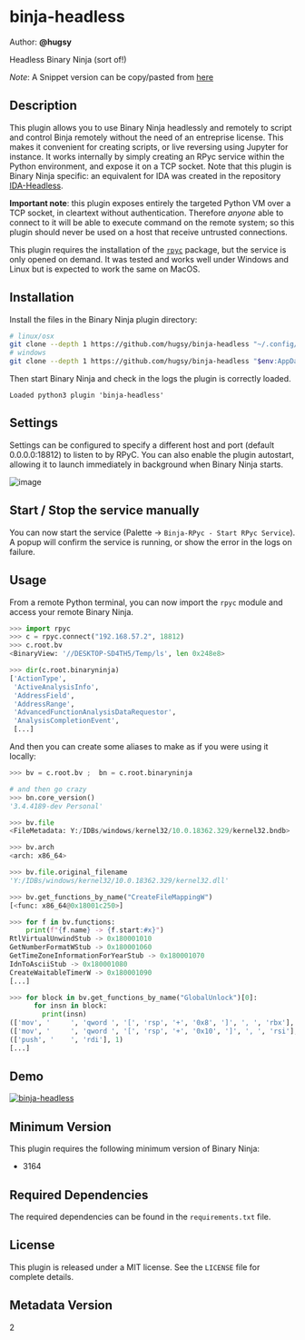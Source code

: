 # binja-headless

Author: **@hugsy**

Headless Binary Ninja (sort of!)

_Note_: A Snippet version can be copy/pasted from [here](https://gist.github.com/hugsy/714e0038d5d0b1deb7fad1907928252f)

## Description

This plugin allows you to use Binary Ninja headlessly and remotely to script and control Binja remotely without the need of an entreprise license. This makes it convenient for creating scripts, or live reversing using Jupyter for instance. It works internally by simply creating an RPyc service within the Python environment, and expose it on a TCP socket. Note that this plugin is Binary Ninja specific: an equivalent for IDA was created in the repository [IDA-Headless](https://github.com/hugsy/ida-headless).

**Important note**: this plugin exposes entirely the targeted Python VM over a TCP socket, in cleartext without authentication. Therefore *anyone* able to connect to it will be able to execute command on the remote system; so this plugin should never be used on a host that receive untrusted connections.

This plugin requires the installation of the [`rpyc`](https://rpyc.readthedocs.io/en/latest) package, but the service is only opened on demand. It was tested and works well under Windows and Linux but is expected to work the same on MacOS.

## Installation

Install the files in the Binary Ninja plugin directory:

```bash
# linux/osx
git clone --depth 1 https://github.com/hugsy/binja-headless "~/.config/Binary Ninja/plugins/binja-headless"
# windows
git clone --depth 1 https://github.com/hugsy/binja-headless "$env:AppData/Binary Ninja/plugins/binja-headless"
```

Then start Binary Ninja and check in the logs the plugin is correctly loaded.
```text
Loaded python3 plugin 'binja-headless'
```

## Settings

Settings can be configured to specify a different host and port (default 0.0.0.0:18812) to listen to by RPyC.
You can also enable the plugin autostart, allowing it to launch immediately in background when Binary Ninja starts.

![image](https://github.com/user-attachments/assets/bb3e30d7-cded-4bb9-b897-a07dfdff402f)


## Start / Stop the service manually

You can now start the service (Palette -> `Binja-RPyc - Start RPyc Service`). A popup will confirm the service is running, or show the error in the logs on failure.

## Usage

From a remote Python terminal, you can now import the `rpyc` module and access your remote Binary Ninja.

```python
>>> import rpyc
>>> c = rpyc.connect("192.168.57.2", 18812)
>>> c.root.bv
<BinaryView: '//DESKTOP-SD4TH5/Temp/ls', len 0x248e8>

>>> dir(c.root.binaryninja)
['ActionType',
 'ActiveAnalysisInfo',
 'AddressField',
 'AddressRange',
 'AdvancedFunctionAnalysisDataRequestor',
 'AnalysisCompletionEvent',
 [...]
```

And then you can create some aliases to make as if you were using it locally:
```python
>>> bv = c.root.bv ;  bn = c.root.binaryninja

# and then go crazy
>>> bn.core_version()
'3.4.4189-dev Personal'

>>> bv.file
<FileMetadata: Y:/IDBs/windows/kernel32/10.0.18362.329/kernel32.bndb>

>>> bv.arch
<arch: x86_64>

>>> bv.file.original_filename
'Y:/IDBs/windows/kernel32/10.0.18362.329/kernel32.dll'

>>> bv.get_functions_by_name("CreateFileMappingW")
[<func: x86_64@0x18001c250>]

>>> for f in bv.functions:
    print(f"{f.name} -> {f.start:#x}")
RtlVirtualUnwindStub -> 0x180001010
GetNumberFormatWStub -> 0x180001060
GetTimeZoneInformationForYearStub -> 0x180001070
IdnToAsciiStub -> 0x180001080
CreateWaitableTimerW -> 0x180001090
[...]

>>> for block in bv.get_functions_by_name("GlobalUnlock")[0]:
      for insn in block:
        print(insn)
(['mov', '     ', 'qword ', '[', 'rsp', '+', '0x8', ']', ', ', 'rbx'], 5)
(['mov', '     ', 'qword ', '[', 'rsp', '+', '0x10', ']', ', ', 'rsi'], 5)
(['push', '    ', 'rdi'], 1)
[...]
```

## Demo

[![binja-headless](https://i.imgur.com/1dUevj7.png)](https://youtu.be/wvQyXbYV92c)


## Minimum Version

This plugin requires the following minimum version of Binary Ninja:

 * 3164



## Required Dependencies

The required dependencies can be found in the `requirements.txt` file.


## License

This plugin is released under a MIT license. See the `LICENSE` file for complete details.


## Metadata Version

2
